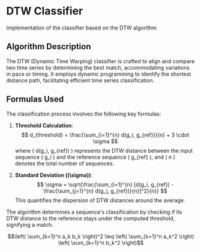 # DTW Classifier
Implementation of the classifier based on the DTW algorithm

## Algorithm Description
The DTW (Dynamic Time Warping) classifier is crafted to align and compare two time series by determining the best match, accommodating variations in pace or timing. It employs dynamic programming to identify the shortest distance path, facilitating efficient time series classification.

## Formulas Used
The classification process involves the following key formulas:

1. **Threshold Calculation**:
   $$ d_{threshold} = \frac{\sum_{i=1}^{n} d(g_i, g_{ref})}{n} + 3 \cdot \sigma $$
   where \( d(g_i, g_{ref}) \) represents the DTW distance between the input sequence \( g_i \) and the reference sequence \( g_{ref} \), and \( n \) denotes the total number of sequences.

2. **Standard Deviation (\(\sigma\))**:
   $$ \sigma = \sqrt{\frac{\sum_{i=1}^{n} [d(g_i, g_{ref}) - \frac{\sum_{j=1}^{n} d(g_j, g_{ref})}{n}]^2}{n}} $$
   This quantifies the dispersion of DTW distances around the average.

The algorithm determines a sequence's classification by checking if its DTW distance to the reference stays under the computed threshold, signifying a match.


   $$\left( \sum_{k=1}^n a_k b_k \right)^2 \leq \left( \sum_{k=1}^n a_k^2 \right) \left( \sum_{k=1}^n b_k^2 \right)$$
